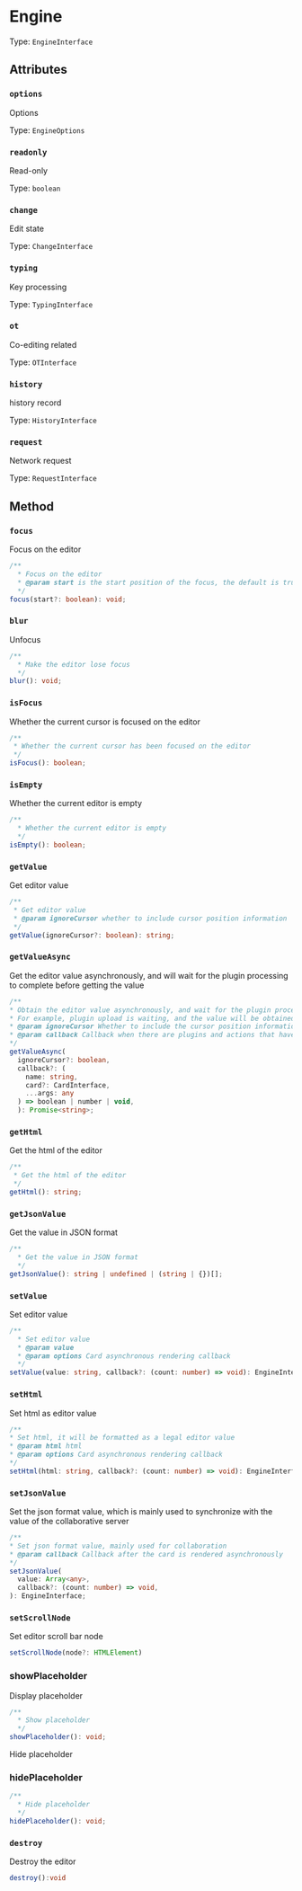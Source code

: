 # Engine

Type: `EngineInterface`

## Attributes

### `options`

Options

Type: `EngineOptions`

### `readonly`

Read-only

Type: `boolean`

### `change`

Edit state

Type: `ChangeInterface`

### `typing`

Key processing

Type: `TypingInterface`

### `ot`

Co-editing related

Type: `OTInterface`

### `history`

history record

Type: `HistoryInterface`

### `request`

Network request

Type: `RequestInterface`

## Method

### `focus`

Focus on the editor

```ts
/**
  * Focus on the editor
  * @param start is the start position of the focus, the default is true, false is the focus to the end position
  */
focus(start?: boolean): void;
```

### `blur`

Unfocus

```ts
/**
  * Make the editor lose focus
  */
blur(): void;
```

### `isFocus`

Whether the current cursor is focused on the editor

```ts
/**
 * Whether the current cursor has been focused on the editor
 */
isFocus(): boolean;
```

### `isEmpty`

Whether the current editor is empty

```ts
/**
  * Whether the current editor is empty
  */
isEmpty(): boolean;
```

### `getValue`

Get editor value

```ts
/**
 * Get editor value
 * @param ignoreCursor whether to include cursor position information
 */
getValue(ignoreCursor?: boolean): string;
```

### `getValueAsync`

Get the editor value asynchronously, and will wait for the plugin processing to complete before getting the value

```ts
/**
* Obtain the editor value asynchronously, and wait for the plugin processing to complete before obtaining the value
* For example, plugin upload is waiting, and the value will be obtained after the upload is completed.
* @param ignoreCursor Whether to include the cursor position information, it is not included by default
* @param callback Callback when there are plugins and actions that have not been executed, return false to terminate the value acquisition, return number to set the current action waiting time, in milliseconds
*/
getValueAsync(
  ignoreCursor?: boolean,
  callback?: (
    name: string,
    card?: CardInterface,
    ...args: any
  ) => boolean | number | void,
  ): Promise<string>;
```

### `getHtml`

Get the html of the editor

```ts
/**
 * Get the html of the editor
 */
getHtml(): string;
```

### `getJsonValue`

Get the value in JSON format

```ts
/**
  * Get the value in JSON format
  */
getJsonValue(): string | undefined | (string | {})[];
```

### `setValue`

Set editor value

```ts
/**
  * Set editor value
  * @param value
  * @param options Card asynchronous rendering callback
  */
setValue(value: string, callback?: (count: number) => void): EngineInterface;
```

### `setHtml`

Set html as editor value

```ts
/**
* Set html, it will be formatted as a legal editor value
* @param html html
* @param options Card asynchronous rendering callback
*/
setHtml(html: string, callback?: (count: number) => void): EngineInterface
```

### `setJsonValue`

Set the json format value, which is mainly used to synchronize with the value of the collaborative server

```ts
/**
* Set json format value, mainly used for collaboration
* @param callback Callback after the card is rendered asynchronously
*/
setJsonValue(
  value: Array<any>,
  callback?: (count: number) => void,
): EngineInterface;
```

### `setScrollNode`

Set editor scroll bar node

```ts
setScrollNode(node?: HTMLElement)
```

### showPlaceholder

Display placeholder

```ts
/**
  * Show placeholder
  */
showPlaceholder(): void;
```

Hide placeholder

### hidePlaceholder

```ts
/**
  * Hide placeholder
  */
hidePlaceholder(): void;
```

### `destroy`

Destroy the editor

```ts
destroy():void
```
